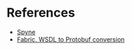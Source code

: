 # References
* [Spyne](http://spyne.io/#inprot=Soap11&outprot=Soap11&s=rpc&tpt=WsgiApplication&validator=true)
* [Fabric, WSDL to Protobuf conversion](https://github.com/pfisterer/fabric)

